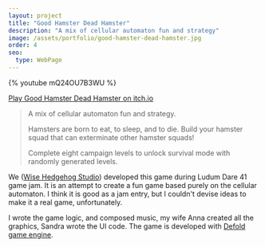 ```yaml
---
layout: project
title: "Good Hamster Dead Hamster"
description: "A mix of cellular automaton fun and strategy"
image: /assets/portfolio/good-hamster-dead-hamster.jpg
order: 4
seo:
  type: WebPage
---
```


{% youtube mQ24OU7B3WU %}

[Play Good Hamster Dead Hamster on itch.io](https://wisehedgehog.itch.io/good-hamster-dead-hamster)

> A mix of cellular automaton fun and strategy.
>
> Hamsters are born to eat, to sleep, and to die. Build your hamster squad that can exterminate other hamster squads!
>
> Complete eight campaign levels to unlock survival mode with randomly generated levels.

We ([Wise Hedgehog Studio](https://wisehedgehog.studio)) developed this game during Ludum Dare 41 game jam. It is an attempt to create a fun game based purely on the cellular automaton. I think it is good as a jam entry, but I couldn't devise ideas to make it a real game, unfortunately.

I wrote the game logic, and composed music, my wife Anna created all the graphics, Sandra wrote the UI code. The game is developed with [Defold game engine](https://www.defold.com).
